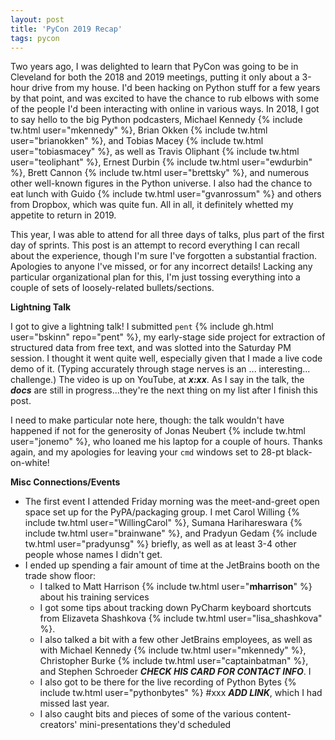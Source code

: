 ```yaml
---
layout: post
title: 'PyCon 2019 Recap'
tags: pycon
---
```


Two years ago, I was delighted to learn that PyCon was going to be in Cleveland
for both the 2018 and 2019 meetings, putting it only about a 3-hour drive from
my house. I'd been hacking on Python stuff for a few years by that point,
and was excited to have the chance to rub elbows with some of the
people I'd been interacting with online in various ways.  In 2018, I got to
say hello to the big Python podcasters,
Michael Kennedy {% include tw.html user="mkennedy" %},
Brian Okken {% include tw.html user="brianokken" %}, and
Tobias Macey {% include tw.html user="tobiasmacey" %}, as well as
Travis Oliphant {% include tw.html user="teoliphant" %},
Ernest Durbin {% include tw.html user="ewdurbin" %},
Brett Cannon {% include tw.html user="brettsky" %}, and numerous
other well-known figures in the Python universe.  I also had the chance to
eat lunch with Guido {% include tw.html user="gvanrossum" %} and others from
Dropbox, which was quite fun. All in all, it definitely whetted my
appetite to return in 2019.

This year, I was able to attend for all three days of talks, plus part of
the first day of sprints.  This post is an attempt to record everything I can
recall about the experience, though I'm sure I've forgotten a substantial
fraction. Apologies to anyone I've missed, or for any incorrect details!
Lacking any particular organizational plan for this, I'm just tossing
everything into a couple of sets of loosely-related bullets/sections.


**Lightning Talk**

I got to give a lightning talk! I submitted `pent`
{% include gh.html user="bskinn" repo="pent" %},
my early-stage side project for extraction of structured data from free text,
and was slotted into the Saturday PM session.  I thought it went quite well,
especially given that I made a live code demo of it. (Typing accurately through
stage nerves is an ... interesting...  challenge.) The video is
up on YouTube, at ***x:xx***. As I say in the talk, the ***docs*** are still in
progress...they're the next thing on my list after I finish this post.

I need to make particular note here, though: the talk wouldn't have happened
if not for the generosity of Jonas Neubert
{% include tw.html user="jonemo" %}, who loaned me his laptop for a couple
of hours.  Thanks again, and my apologies for leaving your `cmd` windows
set to 28-pt black-on-white!


**Misc Connections/Events**

- The first event I attended Friday morning was the meet-and-greet open
space set up for the PyPA/packaging group.  I met Carol Willing
{% include tw.html user="WillingCarol" %},
Sumana Harihareswara {% include tw.html user="brainwane" %},
and Pradyun Gedam {% include tw.html user="pradyunsg" %} briefly,
as well as at least 3-4 other people whose names I didn't get.
- I ended up spending a fair amount of time at the JetBrains booth on the
trade show floor:
  - I talked to Matt Harrison
{% include tw.html user="__mharrison__" %} about his training services
  - I got some tips about tracking down PyCharm keyboard shortcuts from
Elizaveta Shashkova {% include tw.html user="lisa_shashkova" %}.
  - I also talked a bit with a few other JetBrains employees, as well as with
Michael Kennedy {% include tw.html user="mkennedy" %},
Christopher Burke {% include tw.html user="captainbatman" %}, and
Stephen Schroeder ***CHECK HIS CARD FOR CONTACT INFO***. I 
  - I also got to be there for the live recording of Python Bytes
{% include tw.html user="pythonbytes" %} #xxx ***ADD LINK***, which I
had missed last year.
  - I also caught bits and pieces of some of the various content-creators'
    mini-presentations they'd scheduled

